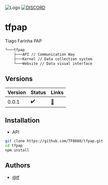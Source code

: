 ![Logo](https://media.discordapp.net/attachments/952673270321258539/989088557752791040/signature_1.png)
[![DISCORD](https://img.shields.io/discord/844315476620214362?label=Discord)](https://discord.gg/mf7h2pjR)

# tfpap
Tiago Farinha PAP 

```bash
└───tfpap
    ├───API // Communication Way
    ├───Kernel // Data collection system
    └───Website // Data visual interface
```
## Versions

| Version             | Status                                                               | Links |
| ----------------- | ------------------------------------------------------------------ | ----------- |
| 0.0.1 | ✔️ | [🔗](https://github.com/TF8088/tfpap/tree/main/v0.0.1) |


## Installation

- API

```bash
git clone https://github.com/TF8088/tfpap.git
cd tfpap
npm install
```

## Authors

- [@tf](https://github.com/TF8088)

